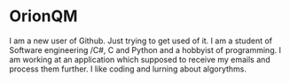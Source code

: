 # OrionQM
I am a new user of Github.
Just trying to get used of it.
I am a student of Software engineering /C#, C and Python and a hobbyist of programming.
I am working at an application which supposed to receive my emails and process them further.
I like coding and lurning about algorythms.
